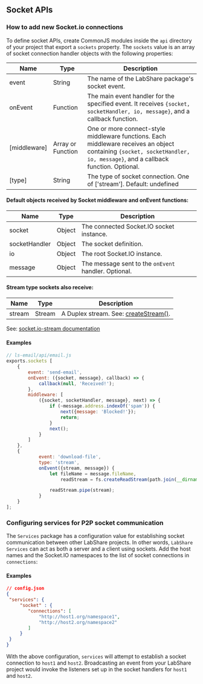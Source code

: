 ## Socket APIs

### How to add new Socket.io connections

To define socket APIs, create CommonJS modules inside the `api` directory of
your project that export a `sockets` property.  The `sockets` value is an array of socket connection handler objects with the following properties:

| Name | Type | Description |
| ---- | ---- | ----------- |
| event | String | The name of the LabShare package's socket event. |
| onEvent | Function | The main event handler for the specified event. It receives `{socket, socketHandler, io, message}`, and a callback function. |
| [middleware] | Array or Function | One or more connect-style middleware functions. Each middleware receives an object containing `{socket, socketHandler, io, message}`, and a callback function. Optional. |
| [type] | String | The type of socket connection. One of ['stream']. Default: undefined |

#### Default objects received by Socket middleware and onEvent functions:

| Name | Type | Description |
| ---- | ---- | ----------- |
| socket | Object | The connected Socket.IO socket instance. |
| socketHandler | Object | The socket definition. |
| io | Object | The root Socket.IO instance. |
| message | Object | The message sent to the `onEvent` handler. Optional. |

#### Stream type sockets also receive:

| Name | Type | Description |
| ---- | ---- | ----------- |
| stream | Stream | A Duplex stream. See: [createStream()](https://www.npmjs.com/package/socket.io-stream#sscreatestreamoptions). |

See: [socket.io-stream documentation](https://www.npmjs.com/package/socket.io-stream#documentation)

#### Examples

```javascript
// ls-email/api/email.js
exports.sockets [
    {
        event: 'send-email',
        onEvent: ({socket, message}, callback) => {
            callback(null, 'Received!');
        },
        middleware: [
            ({socket, socketHandler, message}, next) => {
                if (~message.address.indexOf('spam')) {
                    next({message: 'Blocked!'});
                    return;
                }
                next();
            }
        ]
    },
    {
            event: 'download-file',
            type: 'stream',
            onEvent({stream, message}) {
                let fileName = message.fileName,
                    readStream = fs.createReadStream(path.join(__dirname, fileName));

                readStream.pipe(stream);
            }
    }
];
```

### Configuring services for P2P socket communication

The `Services` package has a configuration value for establishing socket
communication between other LabShare projects. In other words, `LabShare Services` can act as both a server and a client using sockets. Add the host names and the Socket.IO
namespaces to the list of socket connections in `connections`:

#### Examples

```json
// config.json
{
 "services": {
     "socket" : {
        "connections": [
            "http://host1.org/namespace1",
            "http://host2.org/namespace2"
        ]
     }
 }
}
```

With the above configuration, `services` will attempt to establish a socket
connection to `host1` and `host2`. Broadcasting an event
from your LabShare project would invoke the listeners set up in the socket handlers for `host1` and `host2`.
